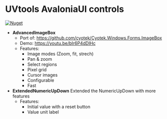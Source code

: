 # UVtools AvaloniaUI controls

[![Nuget](https://img.shields.io/nuget/v/UVtools.AvaloniaControls?style=flat-square)](https://www.nuget.org/packages/UVtools.AvaloniaControls)

- **AdvancedImageBox**
  - Port of: https://github.com/cyotek/Cyotek.Windows.Forms.ImageBox
  - Demo: https://youtu.be/bIr6P4dDlHc
  - Features:
     - Image modes (Zoom, fit, strech)
     - Pan & zoom
     - Select regions
     - Pixel grid
     - Cursor images
     - Configurable
     - Fast
- **ExtendedNumericUpDown**
  Extended the NumericUpDown with more features
  - Features:
    - Initial value with a reset button
    - Value unit label
